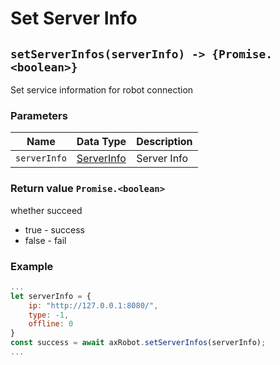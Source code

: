 ﻿# Set Server Info

## `setServerInfos(serverInfo) -> {Promise.<boolean>}`

Set service information for robot connection

### Parameters

| Name  | Data Type | Description |
| ------------ | --------------------------------- | ---------- |
| `serverInfo` | [ServerInfo](#/Define-ServerInfo) | Server Info |

### Return value `Promise.<boolean>`

whether succeed

- true - success
- false - fail

### Example

```javascript
...
let serverInfo = {
    ip: "http://127.0.0.1:8080/",
    type: -1,
    offline: 0
}
const success = await axRobot.setServerInfos(serverInfo);
...
```

